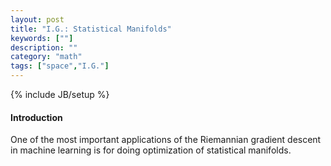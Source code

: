 ```yaml
---
layout: post
title: "I.G.: Statistical Manifolds"
keywords: [""]
description: ""
category: "math"
tags: ["space","I.G."]
---
```

{% include JB/setup %}

#### Introduction
One of the most important applications of the Riemannian gradient descent in
machine learning is for doing optimization of statistical manifolds.

